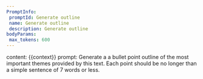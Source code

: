 ```yaml
---
PromptInfo:
 promptId: Generate outline
 name: Generate outline
 description: Generate outline
bodyParams:
 max_tokens: 600
---
```

content: 
{{context}}
prompt:
Generate a a bullet point outline of the most important themes provided by this text. Each point should be no longer than a simple sentence of 7 words or less.
